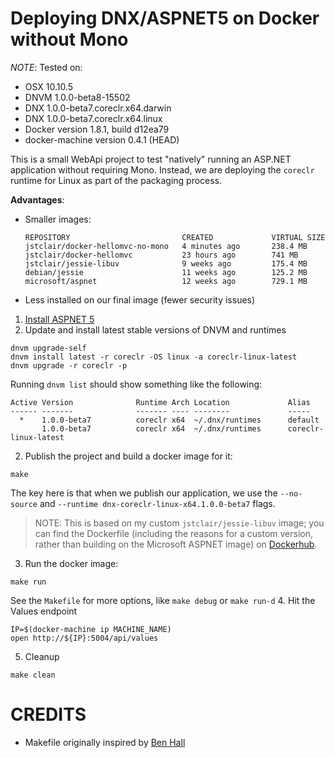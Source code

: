 # Deploying DNX/ASPNET5 on Docker without Mono

*NOTE*: Tested on:

* OSX 10.10.5 
* DNVM 1.0.0-beta8-15502 
* DNX 1.0.0-beta7.coreclr.x64.darwin 
* DNX 1.0.0-beta7.coreclr.x64.linux
* Docker version 1.8.1, build d12ea79
* docker-machine version 0.4.1 (HEAD)

This is a small WebApi project to test "natively" running an ASP.NET application without requiring Mono. Instead, we are deploying the `coreclr` runtime for Linux as part of the packaging process. 

**Advantages**:

* Smaller images:
  ```
  REPOSITORY                         CREATED             VIRTUAL SIZE
  jstclair/docker-hellomvc-no-mono   4 minutes ago       238.4 MB
  jstclair/docker-hellomvc           23 hours ago        741 MB
  jstclair/jessie-libuv              9 weeks ago         175.4 MB
  debian/jessie                      11 weeks ago        125.2 MB
  microsoft/aspnet                   12 weeks ago        729.1 MB
  ```
* Less installed on our final image (fewer security issues)


1. [Install ASPNET 5](https://github.com/aspnet/home)
2. Update and install latest stable versions of DNVM and runtimes
  ```
  dnvm upgrade-self
  dnvm install latest -r coreclr -OS linux -a coreclr-linux-latest
  dnvm upgrade -r coreclr -p
  ```
  
  Running `dnvm list` should show something like the following:
  
  ```
  Active Version              Runtime Arch Location             Alias
  ------ -------              ------- ---- --------             -----
    *    1.0.0-beta7          coreclr x64  ~/.dnx/runtimes      default
         1.0.0-beta7          coreclr x64  ~/.dnx/runtimes      coreclr-linux-latest
  ```
2. Publish the project and build a docker image for it:
  ```
  make
  ```
  
  The key here is that when we publish our application, we use the `--no-source` and  `--runtime dnx-coreclr-linux-x64.1.0.0-beta7` flags.
  
  > NOTE: This is based on my custom `jstclair/jessie-libuv` image; you can find the Dockerfile (including the reasons for a custom version, rather than building on the Microsoft ASPNET image) 
  on [Dockerhub](https://hub.docker.com/r/jstclair/jessie-libuv/).
3. Run the docker image:
  ```
  make run
  ```
  
  See the `Makefile` for more options, like `make debug` or `make run-d`
4. Hit the Values endpoint
  ```
  IP=$(docker-machine ip MACHINE_NAME)
  open http://${IP}:5004/api/values
  ```
5. Cleanup
  ```
  make clean
  ```
# CREDITS

* Makefile originally inspired by [Ben Hall](http://blog.benhall.me.uk/2015/05/using-make-to-manage-docker-image-creation/)
